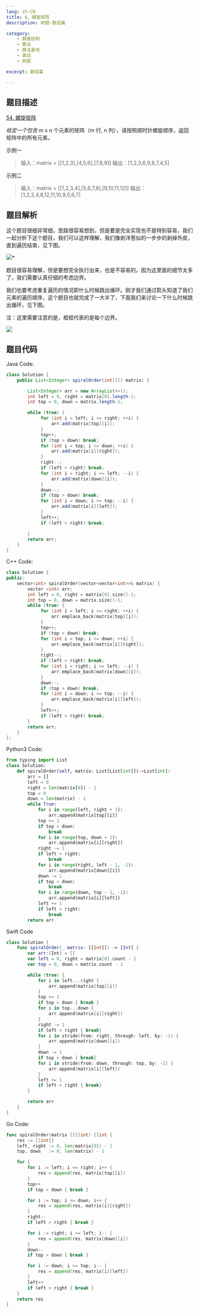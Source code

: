 ```yaml
---
lang: zh-CN
title: 6、螺旋矩阵
description: 刷题-数组篇

category: 
    - 数据结构
    - 算法
    - 算法基地
    - 面试
    - 刷题

excerpt: 数组篇

---
```

## 题目描述

[54. 螺旋矩阵](https://leetcode-cn.com/problems/spiral-matrix/)


_给定一个包含 m_ x n 个元素的矩阵（m 行, n 列），请按照顺时针螺旋顺序，返回矩阵中的所有元素。

示例一

> 输入：matrix = [[1,2,3],[4,5,6],[7,8,9]]
> 输出：[1,2,3,6,9,8,7,4,5]

示例二

> 输入：matrix = [[1,2,3,4],[5,6,7,8],[9,10,11,12]]
> 输出：[1,2,3,4,8,12,11,10,9,5,6,7]

## 题目解析

这个题目很细非常细，思路很容易想到，但是要是完全实现也不是特别容易，我们一起分析下这个题目，我们可以这样理解，我们像剥洋葱似的一步步的剥掉外皮，直到遍历结束，见下图。

![](https://chengxuchu-1301103198.cos.ap-beijing.myqcloud.com/Photo/202304172242432.png)\*

题目很容易理解，但是要想完全执行出来，也是不容易的，因为这里面的细节太多了，我们需要认真仔细的考虑边界。

我们也要考虑重复遍历的情况即什么时候跳出循环。刚才我们通过箭头知道了我们元素的遍历顺序，这个题目也就完成了一大半了，下面我们来讨论一下什么时候跳出循环，见下图。

注：这里需要注意的是，框框代表的是每个边界。

![](https://chengxuchu-1301103198.cos.ap-beijing.myqcloud.com/Photo/202304172244349.gif)

## 题目代码

Java Code:

```java
class Solution {
    public List<Integer> spiralOrder(int[][] matrix) {

        List<Integer> arr = new ArrayList<>();
        int left = 0, right = matrix[0].length-1;
        int top = 0, down = matrix.length-1;

        while (true) {
             for (int i = left; i <= right; ++i) {
                 arr.add(matrix[top][i]);
             }
             top++;
             if (top > down) break;
             for (int i = top; i <= down; ++i) {
                 arr.add(matrix[i][right]);
             }
             right--;
             if (left > right) break;
             for (int i = right; i >= left; --i) {
                 arr.add(matrix[down][i]);
             }
             down--;
             if (top > down) break;
             for (int i = down; i >= top; --i) {
                 arr.add(matrix[i][left]);
             }
             left++;
             if (left > right) break;

        }
        return arr;
    }
}

```

C++ Code:

```cpp
class Solution {
public:
    vector<int> spiralOrder(vector<vector<int>>& matrix) {
        vector <int> arr;
        int left = 0, right = matrix[0].size()-1;
        int top = 0, down = matrix.size()-1;
        while (true) {
             for (int i = left; i <= right; ++i) {
                 arr.emplace_back(matrix[top][i]);
             }
             top++;
             if (top > down) break;
             for (int i = top; i <= down; ++i) {
                 arr.emplace_back(matrix[i][right]);
             }
             right--;
             if (left > right) break;
             for (int i = right; i >= left; --i) {
                 arr.emplace_back(matrix[down][i]);
             }
             down--;
             if (top > down) break;
             for (int i = down; i >= top; --i) {
                 arr.emplace_back(matrix[i][left]);
             }
             left++;
             if (left > right) break;
        }
        return arr;
    }
};
```

Python3 Code:

```python
from typing import List
class Solution:
    def spiralOrder(self, matrix: List[List[int]])->List[int]:
        arr = []
        left = 0
        right = len(matrix[0]) - 1
        top = 0
        down = len(matrix) - 1
        while True:
            for i in range(left, right + 1):
                arr.append(matrix[top][i])
            top += 1
            if top > down:
                break
            for i in range(top, down + 1):
                arr.append(matrix[i][right])
            right -= 1
            if left > right:
                break
            for i in range(right, left - 1, -1):
                arr.append(matrix[down][i])
            down -= 1
            if top > down:
                break
            for i in range(down, top - 1, -1):
                arr.append(matrix[i][left])
            left += 1
            if left > right:
                break
        return arr
```

Swift Code

```swift
class Solution {
    func spiralOrder(_ matrix: [[Int]]) -> [Int] {
        var arr:[Int] = []
        var left = 0, right = matrix[0].count - 1
        var top = 0, down = matrix.count - 1

        while (true) {
            for i in left...right {
                arr.append(matrix[top][i])
            }
            top += 1
            if top > down { break }
            for i in top...down {
                arr.append(matrix[i][right])
            }
            right -= 1
            if left > right { break}
            for i in stride(from: right, through: left, by: -1) {
                arr.append(matrix[down][i])
            }
            down -= 1
            if top > down { break}
            for i in stride(from: down, through: top, by: -1) {
                arr.append(matrix[i][left])
            }
            left += 1
            if left > right { break}
        }

        return arr
    }
}
```

Go Code:

```go
func spiralOrder(matrix [][]int) []int {
    res := []int{}
    left, right := 0, len(matrix[0]) - 1
    top, down   := 0, len(matrix) - 1

    for {
        for i := left; i <= right; i++ {
            res = append(res, matrix[top][i])
        }
        top++
        if top > down { break }

        for i := top; i <= down; i++ {
            res = append(res, matrix[i][right])
        }
        right--
        if left > right { break }

        for i := right; i >= left; i-- {
            res = append(res, matrix[down][i])
        }
        down--
        if top > down { break }

        for i := down; i >= top; i-- {
            res = append(res, matrix[i][left])
        }
        left++
        if left > right { break }
    }
    return res
}
```
